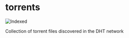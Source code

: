 torrents 
========
![Indexed](https://img.shields.io/badge/indexed-216730-blue)

Collection of torrent files discovered in the DHT network
